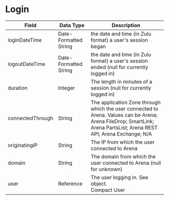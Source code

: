 # Login

| Field<br> | Data Type<br> | Description<br> |
|  --- |  --- |  --- | 
| loginDateTime<br> | Date\-Formatted String<br> | the date and time \(in Zulu format\) a user's session began<br> |
| logoutDateTime<br> | Date\-Formatted String<br> | the date and time \(in Zulu format\) a user's session ended \(null for currently logged in\)<br> |
| duration<br> | Integer<br> | The length in minutes of a session \(null for currently logged in\)<br> |
| connectedThrough<br> | String<br> | The application Zone through which the user connected to Arena. Values can be Arena; Arena FileDrop; SmartLink; Arena PartsList; Arena REST API; Arena Exchange; N/A<br> |
| originatingIP<br> | String<br> | The IP from which the user connected to Arena<br> |
| domain<br> | String<br> | The domain from which the user connected to Arena \(null for unknown\)<br> |
| user<br> | Reference<br> | The user logging in. See object.<br>Compact User<br> |

